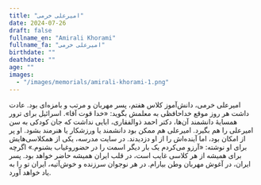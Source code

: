 ```yaml
---
title: "امیرعلی خرمی"
date: 2024-07-26
draft: false
fullname_en: "Amirali Khorami"
fullname_fa: "امیرعلی خرمی"
birthdate: ""
deathdate: ""
age: ""
images:
  - "/images/memorials/amirali-khorami-1.png"
---
```


امیرعلی خرمی، دانش‌آموز کلاس هفتم، پسر مهربان و مرتب و بامزه‌ای بود. عادت داشت هر روز موقع خداحافظی به معلمش بگوید: «خدا قوت آقا».
 اسرائیل برای ترور همسایۀ دانشمند آن‌ها، دکتر احمد ذوالفقاری، ابایی نداشت که جان کودکی به سن امیرعلی را هم بگیرد.
 امیرعلی هم ممکن بود دانشمند یا ورزشکار یا هنرمند بشود. او پر از امکان بود، اما آینده‌اش را از او دزدیدند. در سایت مدرسه، یکی از همکلاسی‌هایش برای او نوشته: «آرزو می‌کردم یک بار دیگر اسمت را در حضوروغیاب بشنوم.» 
اگرچه برای همیشه از هر کلاسی غایب است، در قلب ایران همیشه حاضر خواهد بود. 
پسر ایران، در آغوش مهربان وطن بیارام. در هر نوجوان سرزنده و خوش‌آتیه، ایران تو را به یاد خواهد آورد.